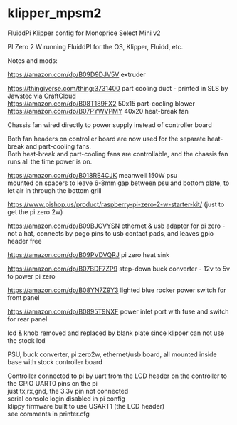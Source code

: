 # klipper_mpsm2
FluiddPi Klipper config for Monoprice Select Mini v2

PI Zero 2 W running FluiddPI for the OS, Klipper, Fluidd, etc.

Notes and mods:

https://amazon.com/dp/B09D9DJV5V  extruder

https://thingiverse.com/thing:3731400  part cooling duct - printed in SLS by Jawstec via CraftCloud  
https://amazon.com/dp/B08T189FX2  50x15 part-cooling blower  
https://amazon.com/dp/B07PYWVPMY  40x20 heat-break fan

Chassis fan wired directly to power supply instead of controller board

Both fan headers on controller board are now used for the separate heat-break and part-cooling fans.  
Both heat-break and part-cooling fans are controllable, and the chassis fan runs all the time power is on.

https://amazon.com/dp/B018RE4CJK  meanwell 150W psu  
mounted on spacers to leave 6-8mm gap between psu and bottom plate, to let air in through the bottom grill

https://www.pishop.us/product/raspberry-pi-zero-2-w-starter-kit/  (just to get the pi zero 2w)

https://amazon.com/dp/B09BJCVYSN  ethernet & usb adapter for pi zero - not a hat, connects by pogo pins to usb contact pads, and leaves gpio header free

https://amazon.com/dp/B09PVDVQRJ  pi zero heat sink

https://amazon.com/dp/B07BDF7ZP9  step-down buck converter - 12v to 5v to power pi zero

https://amazon.com/dp/B08YN7Z9Y3  lighted blue rocker power switch for front panel

https://amazon.com/dp/B0895T9NXF  power inlet port with fuse and switch for rear panel

lcd & knob removed and replaced by blank plate since klipper can not use the stock lcd

PSU, buck converter, pi zero2w, ethernet/usb board, all mounted inside base with stock controller board

Controller connected to pi by uart from the LCD header on the controller to the GPIO UART0 pins on the pi  
just tx,rx,gnd, the 3.3v pin not connected  
serial console login disabled in pi config  
klippy firmware built to use USART1 (the LCD header)  
see comments in printer.cfg  
